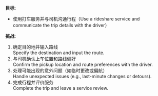 **目标:**
- 使用打车服务并与司机沟通行程（Use a rideshare service and communicate the trip details with the driver）

**挑战:**
1. 确定目的地并输入路线  
   Specify the destination and input the route.  
2. 与司机确认上车位置和路线偏好  
   Confirm the pickup location and route preferences with the driver.  
3. 处理可能出现的意外问题（如临时更改或偏航）  
   Handle unexpected issues (e.g., last-minute changes or detours).  
4. 完成行程并评价服务  
   Complete the trip and leave a service review.  